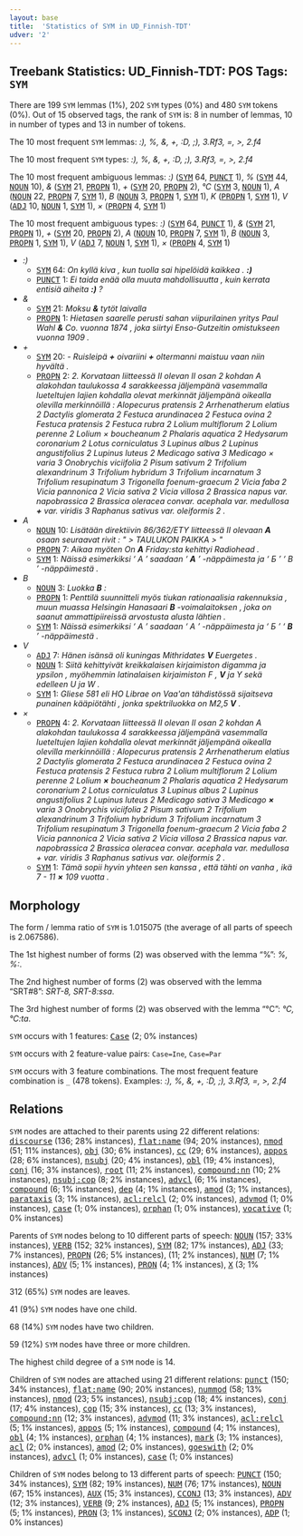 ```yaml
---
layout: base
title:  'Statistics of SYM in UD_Finnish-TDT'
udver: '2'
---
```


## Treebank Statistics: UD_Finnish-TDT: POS Tags: `SYM`

There are 199 `SYM` lemmas (1%), 202 `SYM` types (0%) and 480 `SYM` tokens (0%).
Out of 15 observed tags, the rank of `SYM` is: 8 in number of lemmas, 10 in number of types and 13 in number of tokens.

The 10 most frequent `SYM` lemmas: <em>:), %, &, +, :D, ;), 3.Rf3, =, >, 2.f4</em>

The 10 most frequent `SYM` types:  <em>:), %, &, +, :D, ;), 3.Rf3, =, >, 2.f4</em>

The 10 most frequent ambiguous lemmas: <em>:)</em> (<tt><a href="fi_tdt-pos-SYM.html">SYM</a></tt> 64, <tt><a href="fi_tdt-pos-PUNCT.html">PUNCT</a></tt> 1), <em>%</em> (<tt><a href="fi_tdt-pos-SYM.html">SYM</a></tt> 44, <tt><a href="fi_tdt-pos-NOUN.html">NOUN</a></tt> 10), <em>&</em> (<tt><a href="fi_tdt-pos-SYM.html">SYM</a></tt> 21, <tt><a href="fi_tdt-pos-PROPN.html">PROPN</a></tt> 1), <em>+</em> (<tt><a href="fi_tdt-pos-SYM.html">SYM</a></tt> 20, <tt><a href="fi_tdt-pos-PROPN.html">PROPN</a></tt> 2), <em>°C</em> (<tt><a href="fi_tdt-pos-SYM.html">SYM</a></tt> 3, <tt><a href="fi_tdt-pos-NOUN.html">NOUN</a></tt> 1), <em>A</em> (<tt><a href="fi_tdt-pos-NOUN.html">NOUN</a></tt> 22, <tt><a href="fi_tdt-pos-PROPN.html">PROPN</a></tt> 7, <tt><a href="fi_tdt-pos-SYM.html">SYM</a></tt> 1), <em>B</em> (<tt><a href="fi_tdt-pos-NOUN.html">NOUN</a></tt> 3, <tt><a href="fi_tdt-pos-PROPN.html">PROPN</a></tt> 1, <tt><a href="fi_tdt-pos-SYM.html">SYM</a></tt> 1), <em>K</em> (<tt><a href="fi_tdt-pos-PROPN.html">PROPN</a></tt> 1, <tt><a href="fi_tdt-pos-SYM.html">SYM</a></tt> 1), <em>V</em> (<tt><a href="fi_tdt-pos-ADJ.html">ADJ</a></tt> 10, <tt><a href="fi_tdt-pos-NOUN.html">NOUN</a></tt> 1, <tt><a href="fi_tdt-pos-SYM.html">SYM</a></tt> 1), <em>×</em> (<tt><a href="fi_tdt-pos-PROPN.html">PROPN</a></tt> 4, <tt><a href="fi_tdt-pos-SYM.html">SYM</a></tt> 1)

The 10 most frequent ambiguous types:  <em>:)</em> (<tt><a href="fi_tdt-pos-SYM.html">SYM</a></tt> 64, <tt><a href="fi_tdt-pos-PUNCT.html">PUNCT</a></tt> 1), <em>&</em> (<tt><a href="fi_tdt-pos-SYM.html">SYM</a></tt> 21, <tt><a href="fi_tdt-pos-PROPN.html">PROPN</a></tt> 1), <em>+</em> (<tt><a href="fi_tdt-pos-SYM.html">SYM</a></tt> 20, <tt><a href="fi_tdt-pos-PROPN.html">PROPN</a></tt> 2), <em>A</em> (<tt><a href="fi_tdt-pos-NOUN.html">NOUN</a></tt> 10, <tt><a href="fi_tdt-pos-PROPN.html">PROPN</a></tt> 7, <tt><a href="fi_tdt-pos-SYM.html">SYM</a></tt> 1), <em>B</em> (<tt><a href="fi_tdt-pos-NOUN.html">NOUN</a></tt> 3, <tt><a href="fi_tdt-pos-PROPN.html">PROPN</a></tt> 1, <tt><a href="fi_tdt-pos-SYM.html">SYM</a></tt> 1), <em>V</em> (<tt><a href="fi_tdt-pos-ADJ.html">ADJ</a></tt> 7, <tt><a href="fi_tdt-pos-NOUN.html">NOUN</a></tt> 1, <tt><a href="fi_tdt-pos-SYM.html">SYM</a></tt> 1), <em>×</em> (<tt><a href="fi_tdt-pos-PROPN.html">PROPN</a></tt> 4, <tt><a href="fi_tdt-pos-SYM.html">SYM</a></tt> 1)


* <em>:)</em>
  * <tt><a href="fi_tdt-pos-SYM.html">SYM</a></tt> 64: <em>On kyllä kiva , kun tuolla sai hipelöidä kaikkea . <b>:)</b></em>
  * <tt><a href="fi_tdt-pos-PUNCT.html">PUNCT</a></tt> 1: <em>Ei taida enää olla muuta mahdollisuutta , kuin kerrata entisiä aiheita <b>:)</b> ?</em>
* <em>&</em>
  * <tt><a href="fi_tdt-pos-SYM.html">SYM</a></tt> 21: <em>Moksu <b>&</b> tytöt laivalla</em>
  * <tt><a href="fi_tdt-pos-PROPN.html">PROPN</a></tt> 1: <em>Hietasen saarelle perusti sahan viipurilainen yritys Paul Wahl <b>&</b> Co. vuonna 1874 , joka siirtyi Enso-Gutzeitin omistukseen vuonna 1909 .</em>
* <em>+</em>
  * <tt><a href="fi_tdt-pos-SYM.html">SYM</a></tt> 20: <em>- Ruisleipä <b>+</b> oivariini <b>+</b> oltermanni maistuu vaan niin hyvältä .</em>
  * <tt><a href="fi_tdt-pos-PROPN.html">PROPN</a></tt> 2: <em>2. Korvataan liitteessä II olevan II osan 2 kohdan A alakohdan taulukossa 4 sarakkeessa jäljempänä vasemmalla lueteltujen lajien kohdalla olevat merkinnät jäljempänä oikealla olevilla merkinnöillä : Alopecurus pratensis 2 Arrhenatherum elatius 2 Dactylis glomerata 2 Festuca arundinacea 2 Festuca ovina 2 Festuca pratensis 2 Festuca rubra 2 Lolium multiflorum 2 Lolium perenne 2 Lolium × boucheanum 2 Phalaris aquatica 2 Hedysarum coronarium 2 Lotus corniculatus 3 Lupinus albus 2 Lupinus angustifolius 2 Lupinus luteus 2 Medicago sativa 3 Medicago × varia 3 Onobrychis viciifolia 2 Pisum sativum 2 Trifolium alexandrinum 3 Trifolium hybridum 3 Trifolium incarnatum 3 Trifolium resupinatum 3 Trigonella foenum-graecum 2 Vicia faba 2 Vicia pannonica 2 Vicia sativa 2 Vicia villosa 2 Brassica napus var. napobrassica 2 Brassica oleracea convar. acephala var. medullosa <b>+</b> var. viridis 3 Raphanus sativus var. oleiformis 2 .</em>
* <em>A</em>
  * <tt><a href="fi_tdt-pos-NOUN.html">NOUN</a></tt> 10: <em>Lisätään direktiivin 86/362/ETY liitteessä II olevaan <b>A</b> osaan seuraavat rivit : " > TAULUKON PAIKKA > "</em>
  * <tt><a href="fi_tdt-pos-PROPN.html">PROPN</a></tt> 7: <em>Aikaa myöten On <b>A</b> Friday:sta kehittyi Radiohead .</em>
  * <tt><a href="fi_tdt-pos-SYM.html">SYM</a></tt> 1: <em>Näissä esimerkiksi ‘ А ’ saadaan ‘ <b>A</b> ’ -näppäimesta ja ‘ Б ’ ‘ B ’ -näppäimestä .</em>
* <em>B</em>
  * <tt><a href="fi_tdt-pos-NOUN.html">NOUN</a></tt> 3: <em>Luokka <b>B</b> :</em>
  * <tt><a href="fi_tdt-pos-PROPN.html">PROPN</a></tt> 1: <em>Penttilä suunnitteli myös tiukan rationaalisia rakennuksia , muun muassa Helsingin Hanasaari <b>B</b> -voimalaitoksen , joka on saanut ammattipiireissä arvostusta alusta lähtien .</em>
  * <tt><a href="fi_tdt-pos-SYM.html">SYM</a></tt> 1: <em>Näissä esimerkiksi ‘ А ’ saadaan ‘ A ’ -näppäimesta ja ‘ Б ’ ‘ <b>B</b> ’ -näppäimestä .</em>
* <em>V</em>
  * <tt><a href="fi_tdt-pos-ADJ.html">ADJ</a></tt> 7: <em>Hänen isänsä oli kuningas Mithridates <b>V</b> Euergetes .</em>
  * <tt><a href="fi_tdt-pos-NOUN.html">NOUN</a></tt> 1: <em>Siitä kehittyivät kreikkalaisen kirjaimiston digamma ja ypsilon , myöhemmin latinalaisen kirjaimiston F , <b>V</b> ja Y sekä edelleen U ja W .</em>
  * <tt><a href="fi_tdt-pos-SYM.html">SYM</a></tt> 1: <em>Gliese 581 eli HO Librae on Vaa'an tähdistössä sijaitseva punainen kääpiötähti , jonka spektriluokka on M2,5 <b>V</b> .</em>
* <em>×</em>
  * <tt><a href="fi_tdt-pos-PROPN.html">PROPN</a></tt> 4: <em>2. Korvataan liitteessä II olevan II osan 2 kohdan A alakohdan taulukossa 4 sarakkeessa jäljempänä vasemmalla lueteltujen lajien kohdalla olevat merkinnät jäljempänä oikealla olevilla merkinnöillä : Alopecurus pratensis 2 Arrhenatherum elatius 2 Dactylis glomerata 2 Festuca arundinacea 2 Festuca ovina 2 Festuca pratensis 2 Festuca rubra 2 Lolium multiflorum 2 Lolium perenne 2 Lolium <b>×</b> boucheanum 2 Phalaris aquatica 2 Hedysarum coronarium 2 Lotus corniculatus 3 Lupinus albus 2 Lupinus angustifolius 2 Lupinus luteus 2 Medicago sativa 3 Medicago <b>×</b> varia 3 Onobrychis viciifolia 2 Pisum sativum 2 Trifolium alexandrinum 3 Trifolium hybridum 3 Trifolium incarnatum 3 Trifolium resupinatum 3 Trigonella foenum-graecum 2 Vicia faba 2 Vicia pannonica 2 Vicia sativa 2 Vicia villosa 2 Brassica napus var. napobrassica 2 Brassica oleracea convar. acephala var. medullosa + var. viridis 3 Raphanus sativus var. oleiformis 2 .</em>
  * <tt><a href="fi_tdt-pos-SYM.html">SYM</a></tt> 1: <em>Tämä sopii hyvin yhteen sen kanssa , että tähti on vanha , ikä 7 - 11 <b>×</b> 109 vuotta .</em>

## Morphology

The form / lemma ratio of `SYM` is 1.015075 (the average of all parts of speech is 2.067586).

The 1st highest number of forms (2) was observed with the lemma “%”: <em>%, %:</em>.

The 2nd highest number of forms (2) was observed with the lemma “SRT#8”: <em>SRT-8, SRT-8:ssa</em>.

The 3rd highest number of forms (2) was observed with the lemma “°C”: <em>°C, °C:ta</em>.

`SYM` occurs with 1 features: <tt><a href="fi_tdt-feat-Case.html">Case</a></tt> (2; 0% instances)

`SYM` occurs with 2 feature-value pairs: `Case=Ine`, `Case=Par`

`SYM` occurs with 3 feature combinations.
The most frequent feature combination is `_` (478 tokens).
Examples: <em>:), %, &, +, :D, ;), 3.Rf3, =, >, 2.f4</em>


## Relations

`SYM` nodes are attached to their parents using 22 different relations: <tt><a href="fi_tdt-dep-discourse.html">discourse</a></tt> (136; 28% instances), <tt><a href="fi_tdt-dep-flat-name.html">flat:name</a></tt> (94; 20% instances), <tt><a href="fi_tdt-dep-nmod.html">nmod</a></tt> (51; 11% instances), <tt><a href="fi_tdt-dep-obj.html">obj</a></tt> (30; 6% instances), <tt><a href="fi_tdt-dep-cc.html">cc</a></tt> (29; 6% instances), <tt><a href="fi_tdt-dep-appos.html">appos</a></tt> (28; 6% instances), <tt><a href="fi_tdt-dep-nsubj.html">nsubj</a></tt> (20; 4% instances), <tt><a href="fi_tdt-dep-obl.html">obl</a></tt> (19; 4% instances), <tt><a href="fi_tdt-dep-conj.html">conj</a></tt> (16; 3% instances), <tt><a href="fi_tdt-dep-root.html">root</a></tt> (11; 2% instances), <tt><a href="fi_tdt-dep-compound-nn.html">compound:nn</a></tt> (10; 2% instances), <tt><a href="fi_tdt-dep-nsubj-cop.html">nsubj:cop</a></tt> (8; 2% instances), <tt><a href="fi_tdt-dep-advcl.html">advcl</a></tt> (6; 1% instances), <tt><a href="fi_tdt-dep-compound.html">compound</a></tt> (6; 1% instances), <tt><a href="fi_tdt-dep-dep.html">dep</a></tt> (4; 1% instances), <tt><a href="fi_tdt-dep-amod.html">amod</a></tt> (3; 1% instances), <tt><a href="fi_tdt-dep-parataxis.html">parataxis</a></tt> (3; 1% instances), <tt><a href="fi_tdt-dep-acl-relcl.html">acl:relcl</a></tt> (2; 0% instances), <tt><a href="fi_tdt-dep-advmod.html">advmod</a></tt> (1; 0% instances), <tt><a href="fi_tdt-dep-case.html">case</a></tt> (1; 0% instances), <tt><a href="fi_tdt-dep-orphan.html">orphan</a></tt> (1; 0% instances), <tt><a href="fi_tdt-dep-vocative.html">vocative</a></tt> (1; 0% instances)

Parents of `SYM` nodes belong to 10 different parts of speech: <tt><a href="fi_tdt-pos-NOUN.html">NOUN</a></tt> (157; 33% instances), <tt><a href="fi_tdt-pos-VERB.html">VERB</a></tt> (152; 32% instances), <tt><a href="fi_tdt-pos-SYM.html">SYM</a></tt> (82; 17% instances), <tt><a href="fi_tdt-pos-ADJ.html">ADJ</a></tt> (33; 7% instances), <tt><a href="fi_tdt-pos-PROPN.html">PROPN</a></tt> (26; 5% instances),  (11; 2% instances), <tt><a href="fi_tdt-pos-NUM.html">NUM</a></tt> (7; 1% instances), <tt><a href="fi_tdt-pos-ADV.html">ADV</a></tt> (5; 1% instances), <tt><a href="fi_tdt-pos-PRON.html">PRON</a></tt> (4; 1% instances), <tt><a href="fi_tdt-pos-X.html">X</a></tt> (3; 1% instances)

312 (65%) `SYM` nodes are leaves.

41 (9%) `SYM` nodes have one child.

68 (14%) `SYM` nodes have two children.

59 (12%) `SYM` nodes have three or more children.

The highest child degree of a `SYM` node is 14.

Children of `SYM` nodes are attached using 21 different relations: <tt><a href="fi_tdt-dep-punct.html">punct</a></tt> (150; 34% instances), <tt><a href="fi_tdt-dep-flat-name.html">flat:name</a></tt> (90; 20% instances), <tt><a href="fi_tdt-dep-nummod.html">nummod</a></tt> (58; 13% instances), <tt><a href="fi_tdt-dep-nmod.html">nmod</a></tt> (23; 5% instances), <tt><a href="fi_tdt-dep-nsubj-cop.html">nsubj:cop</a></tt> (18; 4% instances), <tt><a href="fi_tdt-dep-conj.html">conj</a></tt> (17; 4% instances), <tt><a href="fi_tdt-dep-cop.html">cop</a></tt> (15; 3% instances), <tt><a href="fi_tdt-dep-cc.html">cc</a></tt> (13; 3% instances), <tt><a href="fi_tdt-dep-compound-nn.html">compound:nn</a></tt> (12; 3% instances), <tt><a href="fi_tdt-dep-advmod.html">advmod</a></tt> (11; 3% instances), <tt><a href="fi_tdt-dep-acl-relcl.html">acl:relcl</a></tt> (5; 1% instances), <tt><a href="fi_tdt-dep-appos.html">appos</a></tt> (5; 1% instances), <tt><a href="fi_tdt-dep-compound.html">compound</a></tt> (4; 1% instances), <tt><a href="fi_tdt-dep-obl.html">obl</a></tt> (4; 1% instances), <tt><a href="fi_tdt-dep-orphan.html">orphan</a></tt> (4; 1% instances), <tt><a href="fi_tdt-dep-mark.html">mark</a></tt> (3; 1% instances), <tt><a href="fi_tdt-dep-acl.html">acl</a></tt> (2; 0% instances), <tt><a href="fi_tdt-dep-amod.html">amod</a></tt> (2; 0% instances), <tt><a href="fi_tdt-dep-goeswith.html">goeswith</a></tt> (2; 0% instances), <tt><a href="fi_tdt-dep-advcl.html">advcl</a></tt> (1; 0% instances), <tt><a href="fi_tdt-dep-case.html">case</a></tt> (1; 0% instances)

Children of `SYM` nodes belong to 13 different parts of speech: <tt><a href="fi_tdt-pos-PUNCT.html">PUNCT</a></tt> (150; 34% instances), <tt><a href="fi_tdt-pos-SYM.html">SYM</a></tt> (82; 19% instances), <tt><a href="fi_tdt-pos-NUM.html">NUM</a></tt> (76; 17% instances), <tt><a href="fi_tdt-pos-NOUN.html">NOUN</a></tt> (67; 15% instances), <tt><a href="fi_tdt-pos-AUX.html">AUX</a></tt> (15; 3% instances), <tt><a href="fi_tdt-pos-CCONJ.html">CCONJ</a></tt> (13; 3% instances), <tt><a href="fi_tdt-pos-ADV.html">ADV</a></tt> (12; 3% instances), <tt><a href="fi_tdt-pos-VERB.html">VERB</a></tt> (9; 2% instances), <tt><a href="fi_tdt-pos-ADJ.html">ADJ</a></tt> (5; 1% instances), <tt><a href="fi_tdt-pos-PROPN.html">PROPN</a></tt> (5; 1% instances), <tt><a href="fi_tdt-pos-PRON.html">PRON</a></tt> (3; 1% instances), <tt><a href="fi_tdt-pos-SCONJ.html">SCONJ</a></tt> (2; 0% instances), <tt><a href="fi_tdt-pos-ADP.html">ADP</a></tt> (1; 0% instances)

